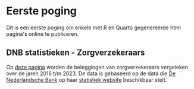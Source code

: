 # Eerste poging
Dit is een eerste poging om enkele met R en Quarto gegenereerde html pagina's online te publiceren.

## DNB statistieken - Zorgverzekeraars

Op [deze pagina](Zorg_vergeleken.html) worden de beleggingen van zorgverzekeraars vergeleken over de jaren 2016 t/m 2023. De data is gebaseerd op de data die [De Nederlandsche Bank](https://www.dnb.nl) op haar [statistiek website](https://www.dnb.nl/statistieken) beschikbaar stelt.
